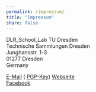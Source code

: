 ```yaml
---
permalink: /impressum/
title: "Impressum"
share: false
---
```

DLR_School_Lab TU Dresden  
Technische Sammlungen Dresden  
Junghansstr. 1-3  
01277 Dresden  
Germany  

<i class="fa fa-fw fa-envelope-o" aria-hidden="true"></i> [E-Mail](mailto:team@positune.space) (<i class="fa fa-fw fa-lock" aria-hidden="true"></i> [PGP-Key](/assets/keys/87F89D69_team@positune.space.asc))
<i class="fa fa-fw fa-external-link" aria-hidden="true"></i> [Webseite](http://www.dlr.de/schoollab/tu-dresden)  
<i class="fa fa-fw fa-facebook-square" aria-hidden="true"></i> [Facebook](https://www.facebook.com/dlr.school.lab.tud)  
